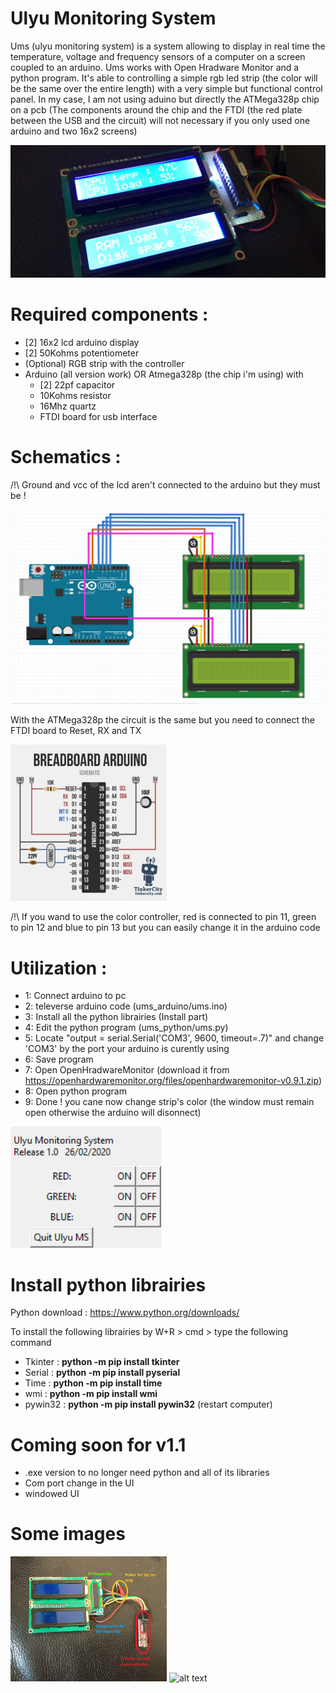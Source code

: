 # Ulyu Monitoring System
Ums (ulyu monitoring system) is a system allowing to display in real time the temperature, voltage and frequency sensors of a computer on a screen coupled to an arduino.
Ums works with Open Hradware Monitor and a python program. It's able to controlling a simple rgb led strip (the color will be the same over the entire length) with a very simple but functional control panel.
In my case, I am not using aduino but directly the ATMega328p chip on a pcb (The components around the chip and the FTDI (the red plate between the USB and the circuit) will not necessary if you only used one arduino and two 16x2 screens)

![alt text](https://github.com/Ulyuuu/ums/blob/master/Github_images/IMG_0388.jpg)



# Required components :
- [2] 16x2 lcd arduino display
- [2] 50Kohms potentiometer
- (Optional) RGB strip with the controller
- Arduino (all version work)
  OR
  Atmega328p (the chip i'm using) with
    - [2] 22pf capacitor
    - 10Kohms resistor
    - 16Mhz quartz
    - FTDI board for usb interface

# Schematics :

/!\ Ground and vcc of the lcd aren't connected to the arduino but they must be !

![alt text](https://github.com/Ulyuuu/ums/blob/master/Github_images/arduino_schematic.png)

With the ATMega328p the circuit is the same but you need to connect the FTDI board to Reset, RX and TX

<img src="https://github.com/Ulyuuu/ums/blob/master/Github_images/atmega328p.jpg" alt="alt text" width="250" height="250">

/!\ If you wand to use the color controller, red is connected to pin 11, green to pin 12 and blue to pin 13 but you can easily change it in the arduino code

# Utilization :

- 1: Connect arduino to pc
- 2: televerse arduino code (ums_arduino/ums.ino)
- 3: Install all the python librairies  (Install part)
- 4: Edit the python program (ums_python/ums.py)
- 5: Locate "output = serial.Serial('COM3', 9600, timeout=.7)" and change 'COM3' by the port your arduino is curently using
- 6: Save program
- 7: Open OpenHradwareMonitor (download it from https://openhardwaremonitor.org/files/openhardwaremonitor-v0.9.1.zip)
- 8: Open python program
- 9: Done ! you cane now change strip's color (the window must remain open otherwise the arduino will disonnect)

![alt text](https://github.com/Ulyuuu/ums/blob/master/Github_images/ums_program.png)

# Install python librairies

Python download : https://www.python.org/downloads/

To install the following librairies by W+R > cmd > type the following command

- Tkinter : **python -m pip install tkinter**
- Serial : **python -m pip install pyserial**
- Time : **python -m pip install time**
- wmi : **python -m pip install wmi**
- pywin32 : **python -m pip install pywin32** (restart computer)

# Coming soon for v1.1

- .exe version to no longer need python and all of its libraries
- Com port change in the UI
- windowed UI

# Some images

<img src="https://github.com/Ulyuuu/ums/blob/master/Github_images/IMG_0391.JPG" alt="alt text" width="250" height="200"> <img src="https://github.com/Ulyuuu/ums/blob/master/Github_images/IMG_0390.png" alt="alt text" width="250" height="200">

